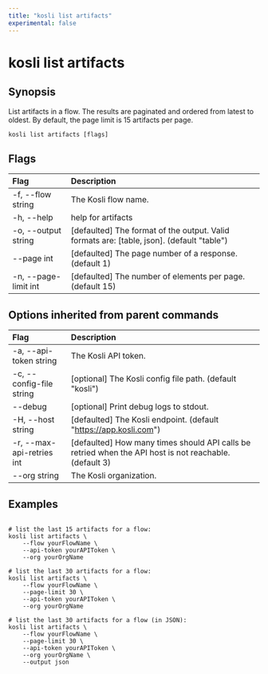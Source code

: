 ```yaml
---
title: "kosli list artifacts"
experimental: false
---
```


# kosli list artifacts

## Synopsis

List artifacts in a flow. The results are paginated and ordered from latest to oldest.
By default, the page limit is 15 artifacts per page.


```shell
kosli list artifacts [flags]
```

## Flags
| Flag | Description |
| :--- | :--- |
|    -f, --flow string  |  The Kosli flow name.  |
|    -h, --help  |  help for artifacts  |
|    -o, --output string  |  [defaulted] The format of the output. Valid formats are: [table, json]. (default "table")  |
|        --page int  |  [defaulted] The page number of a response. (default 1)  |
|    -n, --page-limit int  |  [defaulted] The number of elements per page. (default 15)  |


## Options inherited from parent commands
| Flag | Description |
| :--- | :--- |
|    -a, --api-token string  |  The Kosli API token.  |
|    -c, --config-file string  |  [optional] The Kosli config file path. (default "kosli")  |
|        --debug  |  [optional] Print debug logs to stdout.  |
|    -H, --host string  |  [defaulted] The Kosli endpoint. (default "https://app.kosli.com")  |
|    -r, --max-api-retries int  |  [defaulted] How many times should API calls be retried when the API host is not reachable. (default 3)  |
|        --org string  |  The Kosli organization.  |


## Examples

```shell

# list the last 15 artifacts for a flow:
kosli list artifacts \
	--flow yourFlowName \
	--api-token yourAPIToken \
	--org yourOrgName

# list the last 30 artifacts for a flow:
kosli list artifacts \
	--flow yourFlowName \
	--page-limit 30 \
	--api-token yourAPIToken \
	--org yourOrgName

# list the last 30 artifacts for a flow (in JSON):
kosli list artifacts \
	--flow yourFlowName \	
	--page-limit 30 \
	--api-token yourAPIToken \
	--org yourOrgName \
	--output json

```

